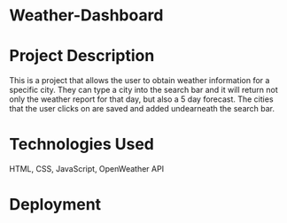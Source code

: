 # Weather-Dashboard

# Project Description

This is a project that allows the user to obtain weather information for a specific city. They can type a city into the search bar and it will return not only the weather report for that day, but also a 5 day forecast. The cities that the user clicks on are saved and added undearneath the search bar.


# Technologies Used

HTML, CSS, JavaScript, OpenWeather API


# Deployment

